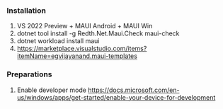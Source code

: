 ### Installation
1. VS 2022 Preview + MAUI Android + MAUI Win
2. dotnet tool install -g Redth.Net.Maui.Check
   maui-check
3. dotnet workload install maui
4. https://marketplace.visualstudio.com/items?itemName=egvijayanand.maui-templates

### Preparations
1. Enable developer mode
	https://docs.microsoft.com/en-us/windows/apps/get-started/enable-your-device-for-development

